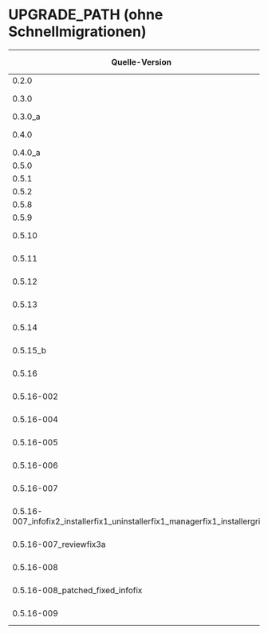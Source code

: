 # UPGRADE_PATH (ohne Schnellmigrationen)

| Quelle-Version | Ziel-Version | Fix-Linie / Zusatz | Verfügbare Artefakte | Empfohlener Weg |
|---|---|---|---|---|
| 0.2.0 | 0.3.0 | — | .tar.gz, .zip | installer-v0.3.0.sh |
| 0.3.0 | 0.3.0_a | Hotfix | .tar.gz, .zip | scripts/migrate/migrate_0.3.0_to_0.3.0_a.sh → installer |
| 0.3.0_a | 0.4.0 | — | .tar.gz, .zip | installer-v0.4.0.sh |
| 0.4.0 | 0.4.0_a | Hotfix | .tar.gz, .zip | scripts/migrate/migrate_0.4.0_to_0.4.0_a.sh → installer |
| 0.4.0_a | 0.5.0 | — | .tar.gz, .zip | installer-v0.5.0.sh |
| 0.5.0 | 0.5.1 | Patch | .tar.gz, .zip | scripts/migrate/migrate_0.5.0_to_0.5.1.sh |
| 0.5.1 | 0.5.2 | Legacy / Scripts | .tar.gz, .zip | installer-v0.5.2.sh |
| 0.5.2 | 0.5.3 … 0.5.8 | Minor Releases | .tar.gz, .zip | jeweiliger Installer |
| 0.5.8 | 0.5.9 | — | .tar.gz, .zip | installer-v0.5.9.sh |
| 0.5.9 | 0.5.10 | — | .tar.gz, .zip | installer-v0.5.10.sh |
| 0.5.10 | 0.5.11 | — | .tar, .tar.gz, .zip | installer-v0.5.11.sh |
| 0.5.11 | 0.5.12 | — | .tar, .tar.gz, .zip | installer-v0.5.12.sh |
| 0.5.12 | 0.5.13 | — | .tar, .tar.gz, .zip | installer-v0.5.13.sh |
| 0.5.13 | 0.5.14 | — | .tar, .tar.gz, .zip | installer-v0.5.14.sh |
| 0.5.14 | 0.5.15_b | — | .tar, .tar.gz, .zip | installer-v0.5.15_b.sh |
| 0.5.15_b | 0.5.16 | Basis 0.5.16 | .tar, .tar.gz, .zip | installer-v0.5.16.sh |
| 0.5.16 | 0.5.16-002 | Subrelease | .tar, .tar.gz, .zip | installer-v0.5.16-002.sh |
| 0.5.16-002 | 0.5.16-004 | Patch | .tar, .tar.gz | scripts/migrate/migrate_002_to_004.sh → installer |
| 0.5.16-004 | 0.5.16-005 | — | .tar, .tar.gz, .zip | installer-v0.5.16-005.sh |
| 0.5.16-005 | 0.5.16-006 | +fixed | .tar, .tar.gz, .zip | installer-v0.5.16-006_fixed.sh |
| 0.5.16-006 | 0.5.16-007 | Stable UI | .tar, .tar.gz, .zip | installer-v0.5.16-007.sh |
| 0.5.16-007 | 0.5.16-007_infofix2_installerfix1_uninstallerfix1_managerfix1_installergrid1 | Fix-Linien vollständig | .tar, .tar.gz | installer-v0.5.16-007.sh + Manager(Grid) |
| 0.5.16-007_infofix2_installerfix1_uninstallerfix1_managerfix1_installergrid1 | 0.5.16-007_reviewfix3a | Docs konsolidiert (incl. erweiterte ARCHITECTURE.md) | .tar, .tar.gz, .zip | installer-v0.5.16-007_reviewfix3a.sh |
| 0.5.16-007_reviewfix3a | 0.5.16-008 | Migration auf CIDR/Discover | .tar, .tar.gz, .zip | scripts/migrate/migrate_0.5.16_007_to_008.sh → installer |
| 0.5.16-008 | 0.5.16-008_patched_fixed_infofix | Controller/UI-Fixes | .tar, .tar.gz, .zip | installer-v0.5.16-008_patched_fixed_infofix.sh |
| 0.5.16-008_patched_fixed_infofix | 0.5.16-009 | Letzter Stand (Overview-Fix) | .tar, .tar.gz, .zip | scripts/migrate/migrate_0.5.16_008_to_009.sh → installer |
| 0.5.16-009 | 0.5.16-009_reviewfix3 | Docs + Path integriert | .tar, .tar.gz, .zip | installer-v0.5.16-009_reviewfix3.sh |